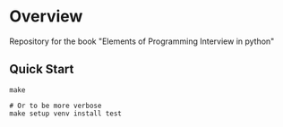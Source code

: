 # Overview

Repository for the book "Elements of Programming Interview in python"

## Quick Start

```shell
make

# Or to be more verbose
make setup venv install test
```
